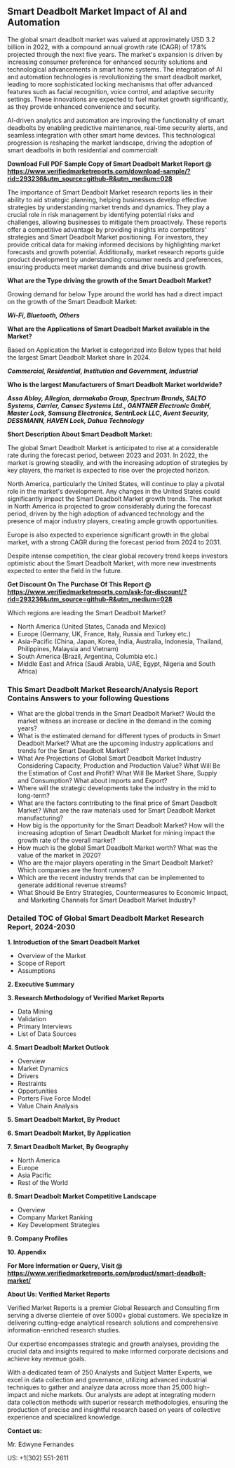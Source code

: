 <h2>Smart Deadbolt Market Impact of AI and Automation</h2><p>The global smart deadbolt market was valued at approximately USD 3.2 billion in 2022, with a compound annual growth rate (CAGR) of 17.8% projected through the next five years. The market's expansion is driven by increasing consumer preference for enhanced security solutions and technological advancements in smart home systems. The integration of AI and automation technologies is revolutionizing the smart deadbolt market, leading to more sophisticated locking mechanisms that offer advanced features such as facial recognition, voice control, and adaptive security settings. These innovations are expected to fuel market growth significantly, as they provide enhanced convenience and security.</p><p>AI-driven analytics and automation are improving the functionality of smart deadbolts by enabling predictive maintenance, real-time security alerts, and seamless integration with other smart home devices. This technological progression is reshaping the market landscape, driving the adoption of smart deadbolts in both residential and commercialt</p><p id="" class=""><strong>Download Full PDF Sample Copy of Smart Deadbolt Market Report @ <a href="https://www.verifiedmarketreports.com/download-sample/?rid=293236&utm_source=github-R&utm_medium=028" target="_blank">https://www.verifiedmarketreports.com/download-sample/?rid=293236&utm_source=github-R&utm_medium=028</a></strong></p><p>The importance of&nbsp;Smart Deadbolt Market research reports lies in their ability to aid strategic planning, helping businesses develop effective strategies by understanding market trends and dynamics. They play a crucial role in risk management by identifying potential risks and challenges, allowing businesses to mitigate them proactively. These reports offer a competitive advantage by providing insights into competitors' strategies and Smart Deadbolt Market positioning. For investors, they provide critical data for making informed decisions by highlighting market forecasts and growth potential. Additionally, market research reports guide product development by understanding consumer needs and preferences, ensuring products meet market demands and drive business growth.</p><p><strong>What are the&nbsp;Type driving the growth of the Smart Deadbolt Market?</strong></p><p id="" class="">Growing demand for below Type around the world has had a direct impact on the growth of the Smart Deadbolt Market:</p><em><strong>Wi-Fi, Bluetooth, Others</strong></em></p><strong>What are the&nbsp;Applications&nbsp;of Smart Deadbolt Market available in the Market?</strong></p><p id="" class="">Based on Application the Market is categorized into Below types that held the largest Smart Deadbolt Market share In 2024.</p><em><strong>Commercial, Residential, Institution and Government, Industrial</strong></em></p><strong>Who is the largest Manufacturers of Smart Deadbolt Market worldwide?</strong></p><p><em><strong>Assa Abloy, Allegion, dormakaba Group, Spectrum Brands, SALTO Systems, Carrier, Cansec Systems Ltd., GANTNER Electronic GmbH, Master Lock, Samsung Electronics, SentriLock LLC, Avent Security, DESSMANN, HAVEN Lock, Dahua Technology</strong></em></p><p id="" class=""><strong>Short Description About Smart Deadbolt Market:</strong></p><p>The global Smart Deadbolt Market is anticipated to rise at a considerable rate during the forecast period, between 2023 and 2031. In 2022, the market is growing steadily, and with the increasing adoption of strategies by key players, the market is expected to rise over the projected horizon.</p><p>North America, particularly the United States, will continue to play a pivotal role in the market's development. Any changes in the United States could significantly impact the Smart Deadbolt Market growth trends. The market in North America is projected to grow considerably during the forecast period, driven by the high adoption of advanced technology and the presence of major industry players, creating ample growth opportunities.</p><p>Europe is also expected to experience significant growth in the global market, with a strong CAGR during the forecast period from 2024 to 2031.</p><p>Despite intense competition, the clear global recovery trend keeps investors optimistic about the Smart Deadbolt Market, with more new investments expected to enter the field in the future.</p><p id="" class=""><strong>Get Discount On The Purchase Of This Report @ <a href="https://www.verifiedmarketreports.com/ask-for-discount/?rid=293236&utm_source=github-R&utm_medium=028" target="_blank">https://www.verifiedmarketreports.com/ask-for-discount/?rid=293236&utm_source=github-R&utm_medium=028</a></strong></p>Which regions are leading the Smart Deadbolt Market?</p><ul><li>North America (United States, Canada and Mexico)</li><li>Europe (Germany, UK, France, Italy, Russia and Turkey etc.)</li><li>Asia-Pacific (China, Japan, Korea, India, Australia, Indonesia, Thailand, Philippines, Malaysia and Vietnam)</li><li>South America (Brazil, Argentina, Columbia etc.)</li><li>Middle East and Africa (Saudi Arabia, UAE, Egypt, Nigeria and South Africa)</li></ul><h3 id="" class="">This Smart Deadbolt Market Research/Analysis Report Contains Answers to your following Questions</h3><ul><li>What are the global trends in the Smart Deadbolt Market? Would the market witness an increase or decline in the demand in the coming years?</li><li>What is the estimated demand for different types of products in Smart Deadbolt Market? What are the upcoming industry applications and trends for the Smart Deadbolt Market?</li><li>What Are Projections of Global Smart Deadbolt Market Industry Considering Capacity, Production and Production Value? What Will Be the Estimation of Cost and Profit? What Will Be Market Share, Supply and Consumption? What about imports and Export?</li><li>Where will the strategic developments take the industry in the mid to long-term?</li><li>What are the factors contributing to the final price of Smart Deadbolt Market? What are the raw materials used for Smart Deadbolt Market manufacturing?</li><li>How big is the opportunity for the Smart Deadbolt Market? How will the increasing adoption of Smart Deadbolt Market for mining impact the growth rate of the overall market?</li><li>How much is the global Smart Deadbolt Market worth? What was the value of the market In 2020?</li><li>Who are the major players operating in the Smart Deadbolt Market? Which companies are the front runners?</li><li>Which are the recent industry trends that can be implemented to generate additional revenue streams?</li><li>What Should Be Entry Strategies, Countermeasures to Economic Impact, and Marketing Channels for Smart Deadbolt Market Industry?</li></ul><h3 id="" class="">Detailed TOC of Global Smart Deadbolt Market Research Report, 2024-2030</h3><p id="" class=""><strong>1. Introduction of the Smart Deadbolt Market</strong></p><ul><li>Overview of the Market</li><li>Scope of Report</li><li>Assumptions</li></ul><p id="" class=""><strong>2. Executive Summary</strong></p><p id="" class=""><strong>3. Research Methodology of Verified Market Reports</strong></p><ul><li>Data Mining</li><li>Validation</li><li>Primary Interviews</li><li>List of Data Sources</li></ul><p id="" class=""><strong>4. Smart Deadbolt Market Outlook</strong></p><ul><li>Overview</li><li>Market Dynamics</li><li>Drivers</li><li>Restraints</li><li>Opportunities</li><li>Porters Five Force Model</li><li>Value Chain Analysis</li></ul><p id="" class=""><strong>5. Smart Deadbolt Market, By Product</strong></p><p id="" class=""><strong>6. Smart Deadbolt Market, By Application</strong></p><p id="" class=""><strong>7. Smart Deadbolt Market, By Geography</strong></p><ul><li>North America</li><li>Europe</li><li>Asia Pacific</li><li>Rest of the World</li></ul><p id="" class=""><strong>8. Smart Deadbolt Market Competitive Landscape</strong></p><ul><li>Overview</li><li>Company Market Ranking</li><li>Key Development Strategies</li></ul><p id="" class=""><strong>9. Company Profiles</strong></p><p id="" class=""><strong>10. Appendix</strong></p><p id="" class=""><strong>For More Information or Query, Visit @ <a href="https://www.verifiedmarketreports.com/product/smart-deadbolt-market/" target="_blank">https://www.verifiedmarketreports.com/product/smart-deadbolt-market/</a></strong></p><p id="" class=""><strong>About Us: Verified Market Reports</strong></p><p id="" class="">Verified Market Reports is a premier Global Research and Consulting firm serving a diverse clientele of over 5000+ global customers. We specialize in delivering cutting-edge analytical research solutions and comprehensive information-enriched research studies.</p><p id="" class="">Our expertise encompasses strategic and growth analyses, providing the crucial data and insights required to make informed corporate decisions and achieve key revenue goals.</p><p id="" class="">With a dedicated team of 250 Analysts and Subject Matter Experts, we excel in data collection and governance, utilizing advanced industrial techniques to gather and analyze data across more than 25,000 high-impact and niche markets. Our analysts are adept at integrating modern data collection methods with superior research methodologies, ensuring the production of precise and insightful research based on years of collective experience and specialized knowledge.</p><p id="" class=""><strong>Contact us:</strong></p><p id="" class="">Mr. Edwyne Fernandes</p><p id="" class="">US: +1(302) 551-2611</p>